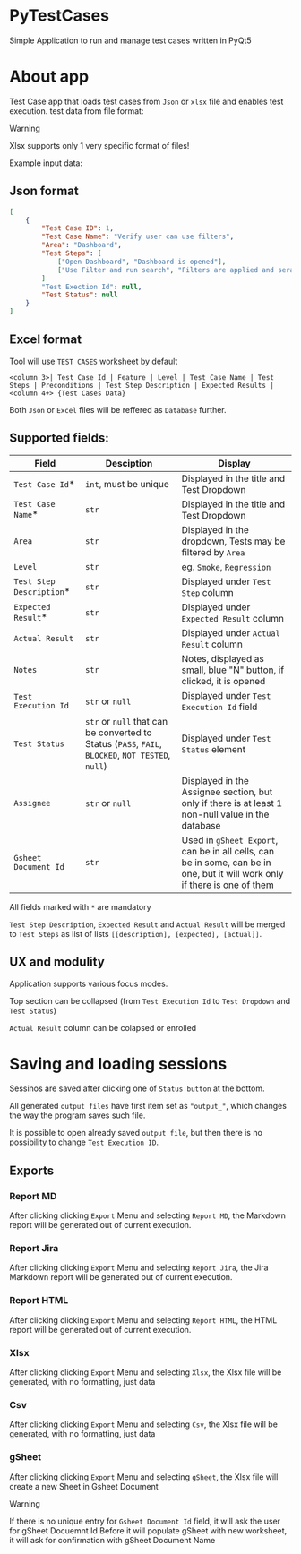 # PyTestCases
Simple Application to run and manage test cases written in PyQt5

# About app
Test Case app that loads test cases from ``Json`` or ``xlsx`` file and enables test execution.
test data from file format:

> [!WARNING]
> Xlsx supports only 1 very specific format of files!

Example input data:
## Json format
```json
[
	{
		"Test Case ID": 1,
		"Test Case Name": "Verify user can use filters",
		"Area": "Dashboard",
		"Test Steps": [
			["Open Dashboard", "Dashboard is opened"],
			["Use Filter and run search", "Filters are applied and serach results are properly displayed"]
		]
		"Test Exection Id": null,
		"Test Status": null
	}
]
```

## Excel format
Tool will use ``TEST CASES`` worksheet by default

```
<column 3>| Test Case Id | Feature | Level | Test Case Name | Test Steps | Preconditions | Test Step Description | Expected Results |
<column 4+> {Test Cases Data}
```

Both ``Json`` or ``Excel`` files will be reffered as ``Database`` further.

## Supported fields:
| __Field__ | __Desciption__ | __Display__ |
| ---- | --- | --- |
| ``Test Case Id``* | ``int``, must be unique | Displayed in the title and Test Dropdown |
| ``Test Case Name``* | ``str`` | Displayed in the title and Test Dropdown |
| ``Area`` | ``str`` | Displayed in the dropdown, Tests may be filtered by ``Area`` |
| ``Level`` | ``str``  | eg. ``Smoke``, ``Regression`` |
| ``Test Step Description``* | ``str`` | Displayed under ``Test Step`` column |
| ``Expected Result``*  | ``str`` | Displayed under ``Expected Result`` column |
| ``Actual Result`` | ``str`` | Displayed under ``Actual Result`` column |
| ``Notes`` | ``str`` | Notes, displayed as small, blue "N" button, if clicked, it is opened |
| ``Test Execution Id`` | ``str`` or ``null`` | Displayed under ``Test Execution Id`` field | 
| ``Test Status`` | ``str`` or ``null`` that can be converted to Status (``PASS``, ``FAIL``, ``BLOCKED``, ``NOT TESTED``, ``null``)  | Displayed under ``Test Status`` element |
| ``Assignee`` | ``str`` or ``null`` | Displayed in the Assignee section, but only if there is at least 1 non-null value in the database |
| ``Gsheet Document Id``| ``str`` | Used in ``gSheet Export``, can be in all cells, can be in some, can be in one, but it will work only if there is one of them |

All fields marked with ``*`` are mandatory

``Test Step Description``, ``Expected Result`` and ``Actual Result`` will be merged to ``Test Steps`` as list of lists ``[[description], [expected], [actual]]``.

## UX and modulity
Application supports various focus modes.

Top section can be collapsed (from ``Test Execution Id`` to ``Test Dropdown`` and ``Test Status``)

``Actual Result`` column can be colapsed or enrolled
# Saving and loading sessions
Sessinos are saved after clicking one of ``Status button`` at the bottom.

All generated ``output files`` have first item set as ``"output_"``, which changes the way the program saves such file.

It is possible to open already saved ``output file``, but then there is no possibility to change ``Test Execution ID``.

## Exports
### Report MD
After clicking clicking ``Export`` Menu and selecting ``Report MD``, the Markdown report will be generated out of current execution.

### Report Jira
After clicking clicking ``Export`` Menu and selecting ``Report Jira``, the Jira Markdown report will be generated out of current execution.

### Report HTML
After clicking clicking ``Export`` Menu and selecting ``Report HTML``, the HTML report will be generated out of current execution.

### Xlsx
After clicking clicking ``Export`` Menu and selecting ``Xlsx``, the Xlsx file will be generated, with no formatting, just data

### Csv
After clicking clicking ``Export`` Menu and selecting ``Csv``, the Xlsx file will be generated, with no formatting, just data

### gSheet
After clicking clicking ``Export`` Menu and selecting ``gSheet``, the Xlsx file will create a new Sheet in Gsheet Document
> [!WARNING]
> If there is no unique entry for ``Gsheet Document Id`` field, it will ask the user for gSheet Docuemnt Id
Before it will populate gSheet with new worksheet, it will ask for confirmation with gSheet Document Name

